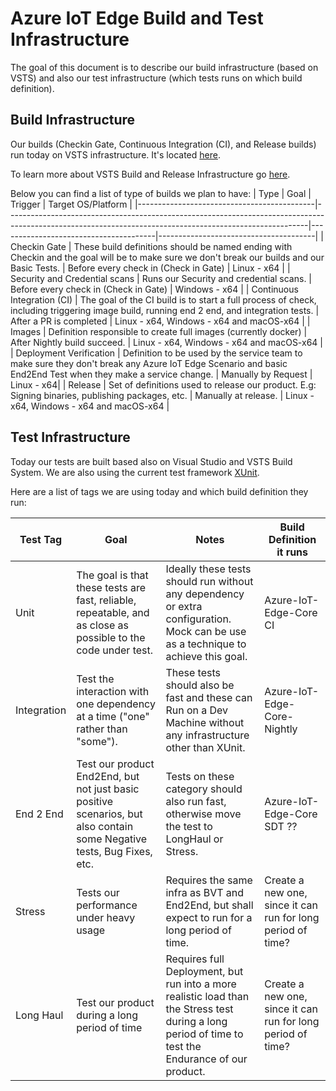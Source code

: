 Azure IoT Edge Build and Test Infrastructure
============================================

The goal of this document is to describe our build infrastructure (based on VSTS) and also our test infrastructure (which tests runs on which build definition).

Build Infrastructure
--------------------

Our builds (Checkin Gate, Continuous Integration (CI), and Release builds) run today on VSTS infrastructure.
It's located [here](https://msazure.visualstudio.com/One/IoT-Platform-Edge/_Build/index?_a=allDefinitions&path=%5CCustom%5CAzure%5CIoT%5CEdge%5CCore%5C).

To learn more about VSTS Build and Release Infrastructure go [here](https://docs.microsoft.com/en-us/vsts/build-release/overview).

Below you can find a list of type of builds we plan to have:
| Type                                       | Goal                                                                                                                                                    | Trigger                         | Target OS/Platform                         |
|--------------------------------------------|---------------------------------------------------------------------------------------------------------------------------------------------------------|---------------------------------------|---------------------------------------|
| Checkin Gate                               | These build definitions should be named ending with Checkin and the goal will be to make sure we don't break our builds and our Basic Tests.            | Before every check in (Check in Gate) | Linux - x64   |
| Security and Credential scans              | Runs our Security and credential scans.                                                                                                                 | Before every check in (Check in Gate) | Windows - x64 |
| Continuous Integration (CI)                | The goal of the CI build is to start a full process of check, including triggering image build, running end 2 end, and integration tests.               | After a PR is completed               | Linux - x64, Windows - x64 and macOS-x64 |
| Images                                     | Definition responsible to create full images (currently docker)                                                                                         | After Nightly build succeed.          | Linux - x64, Windows - x64 and macOS-x64 |
| Deployment Verification                    | Definition to be used by the service team to make sure they don't break any Azure IoT Edge Scenario and basic End2End Test when they make a service change. | Manually by Request               | Linux - x64|
| Release                                    | Set of definitions used to release our product. E.g: Signing binaries, publishing packages, etc.                                                        | Manually at release.                  | Linux - x64, Windows - x64 and macOS-x64 |


Test Infrastructure
-------------------

Today our tests are built based also on Visual Studio and VSTS Build System.
We are also using the current test framework [XUnit](https://xunit.github.io/docs/getting-started-dotnet-core).

Here are a list of tags we are using today and which build definition they run:

| Test Tag    | Goal                                                                                                                   | Notes                                                                                                                                                                                                                  | Build Definition it runs                                    |
|-------------|------------------------------------------------------------------------------------------------------------------------|------------------------------------------------------------------------------------------------------------------------------------------------------------------------------------------------------------------------|-------------------------------------------------------------|
| Unit        | The goal is that these tests are fast, reliable, repeatable, and as close as possible to the code under test.          | Ideally these tests should run without any dependency or extra configuration. Mock can be use as a technique to achieve this goal.                                                                                     | Azure-IoT-Edge-Core CI                                      |
| Integration | Test the interaction with one dependency at a time ("one" rather than "some").                                         | These tests should also be fast and these can Run on a Dev Machine without any infrastructure other than XUnit.                                                                                                        | Azure-IoT-Edge-Core-Nightly                                 |
| End 2 End   | Test our product End2End, but not just basic positive scenarios, but also contain some Negative tests, Bug Fixes, etc. | Tests on these category should also run fast, otherwise move the test to LongHaul or Stress.                                                                                                                           | Azure-IoT-Edge-Core SDT ??                                  |
| Stress      | Tests our performance under heavy usage                                                                                | Requires the same infra as BVT and End2End, but shall expect to run for a long period of time.                                                                                                                         | Create a new one, since it can run for long period of time? |
| Long Haul   | Test our product during a long period of time                                                                          | Requires full Deployment, but run into a more realistic load than the Stress test during a long period of time to test the Endurance of our product.                                                                   | Create a new one, since it can run for long period of time? |
